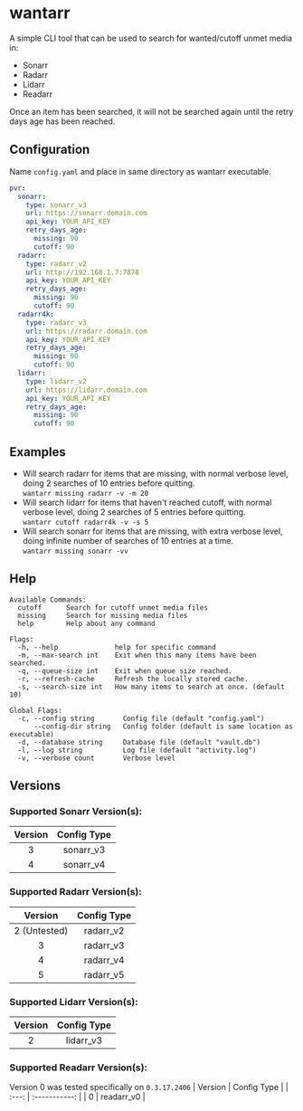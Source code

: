 # wantarr

A simple CLI tool that can be used to search for wanted/cutoff unmet media in:

- Sonarr
- Radarr
- Lidarr
- Readarr

Once an item has been searched, it will not be searched again until the retry days age has been reached.

## Configuration
Name `config.yaml` and place in same directory as wantarr executable.
```yaml
pvr:
  sonarr:
    type: sonarr_v3
    url: https://sonarr.domain.com
    api_key: YOUR_API_KEY
    retry_days_age:
      missing: 90
      cutoff: 90
  radarr:
    type: radarr_v2
    url: http://192.168.1.7:7878
    api_key: YOUR_API_KEY
    retry_days_age:
      missing: 90
      cutoff: 90
  radarr4k:
    type: radarr_v3
    url: https://radarr.domain.com
    api_key: YOUR_API_KEY
    retry_days_age:
      missing: 90
      cutoff: 90
  lidarr:
    type: lidarr_v2
    url: https://lidarr.domain.com
    api_key: YOUR_API_KEY
    retry_days_age:
      missing: 90
      cutoff: 90
```


## Examples
- Will search radarr for items that are missing, with normal verbose level, doing 2 searches of 10 entries before quitting.  
`wantarr missing radarr -v -m 20`
- Will search lidarr for items that haven't reached cutoff, with normal verbose level, doing 2 searches of 5 entries before quitting.  
`wantarr cutoff radarr4k -v -s 5`
- Will search sonarr for items that are missing, with extra verbose level, doing infinite number of searches of 10 entries at a time.  
`wantarr missing sonarr -vv`

## Help
```
Available Commands:
  cutoff      Search for cutoff unmet media files
  missing     Search for missing media files
  help        Help about any command

Flags:
  -h, --help              help for specific command
  -m, --max-search int    Exit when this many items have been searched.
  -q, --queue-size int    Exit when queue size reached.
  -r, --refresh-cache     Refresh the locally stored cache.
  -s, --search-size int   How many items to search at once. (default 10)

Global Flags:
  -c, --config string       Config file (default "config.yaml")
      --config-dir string   Config folder (default is same location as executable)
  -d, --database string     Database file (default "vault.db")
  -l, --log string          Log file (default "activity.log")
  -v, --verbose count       Verbose level
```

## Versions

### Supported Sonarr Version(s):
 | Version | Config Type |
 | :---: | :-----------: |
 | 3 | sonarr_v3 |
 | 4 | sonarr_v4 |

### Supported Radarr Version(s):
 | Version | Config Type |
 | :---: | :-----------: |
 | 2 (Untested) | radarr_v2 |
 | 3 | radarr_v3 |
 | 4 | radarr_v4 |
 | 5 | radarr_v5 |

### Supported Lidarr Version(s):
 | Version | Config Type |
 | :---: | :-----------: |
 | 2  | lidarr_v3 |

### Supported Readarr Version(s):
Version 0 was tested specifically on `0.3.17.2406`
 | Version | Config Type |
 | :---: | :-----------: |
 | 0  | readarr_v0 |